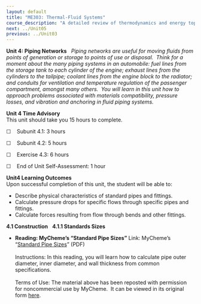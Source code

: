 ```yaml
---
layout: default
title: "ME303: Thermal-Fluid Systems"
course_description: "A detailed review of thermodynamics and energy topics, which include thermodynamic cycles, flow measurement, pumping, piping, and pressure drops, heat exchangers, cooling and refrigeration, engines, and power conversion."
next: ../Unit05
previous: ../Unit03
---
```

**Unit 4: Piping Networks** <span id="4"></span> 
*Piping networks are useful for moving fluids from points of generation
or storage to points of use or disposal.  Think for a moment about the
many piping systems in an automobile: fuel lines from the storage tank
to each cylinder of the engine; exhaust lines from the cylinders to the
tailpipe; coolant lines from the engine block to the radiator; and
conduits for ventilation and temperature regulation of the passenger
compartment, amongst many others.  You will learn in this unit how to
approach problems associated with materials compatibility, pressure
losses, and vibration and anchoring in fluid piping systems.*

**Unit 4 Time Advisory**  
This unit should take you 15 hours to complete.

☐    Subunit 4.1: 3 hours

☐    Subunit 4.2: 5 hours

☐    Exercise 4.3: 6 hours

☐    End of Unit Self-Assessment: 1 hour

**Unit4 Learning Outcomes**  
Upon successful completion of this unit, the student will be able to:

-   Describe physical characteristics of standard pipes and fittings.
-   Calculate pressure drops for specific flows through specific pipes
    and fittings.
-   Calculate forces resulting from flow through bends and other
    fittings.

**4.1 Construction** <span id="4.1"></span> 
**4.1.1 Standards Sizes** <span id="4.1.1"></span> 
-   **Reading: MyCheme’s “Standard Pipe Sizes”**
    Link: MyCheme’s “[Standard Pipe
    Sizes](https://resources.saylor.org/archived/wp-content/uploads/2011/07/ME303-4.1.1.pdf)”
    (PDF)  
        
     Instructions: In this reading, you will learn how to calculate pipe
    outer diameter, inner diameter, and wall thickness from common
    specifications.  
                  
     Terms of Use: The material above has been reposted with permission
    for noncommercial use by MyCheme.  It can be viewed in its original
    form [here](http://www.mycheme.com/technicaldata/standard-pipe-sizes.html).


